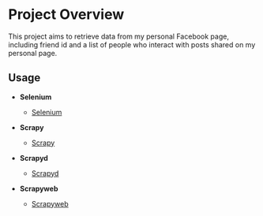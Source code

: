 # Project Overview

This project aims to retrieve data from my personal Facebook page, including friend id and a list of people who interact with posts shared on my personal page.

## Usage

- **Selenium**
  - [Selenium](https://github.com/SeleniumHQ/seleniumhq.github.io)
  
- **Scrapy**
  - [Scrapy](https://github.com/scrapy/scrapy)
  
- **Scrapyd**
  - [Scrapyd](https://github.com/scrapy/scrapyd)
  
- **Scrapyweb**
  - [Scrapyweb](https://github.com/igaotang/scrapyweb)
